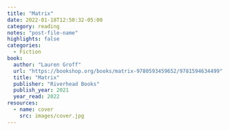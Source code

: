 ```yaml
---
title: "Matrix"
date: 2022-01-18T12:50:32-05:00
category: reading
notes: "post-file-name"
highlights: false
categories:
  - Fiction
book:
  author: "Lauren Groff"
  url: "https://bookshop.org/books/matrix-9780593459652/9781594634499"
  title: "Matrix"
  publisher: "Riverhead Books"
  publish_year: 2021
  year_read: 2022
resources:
  - name: cover
    src: images/cover.jpg
---
```


